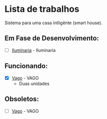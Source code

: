 # Lista de trabalhos
Sistema para uma casa intligênte (smart house).

## Em Fase de Desenvolvimento:
- [ ] [Iluminaria](https://github.com/casa-inteligente/bolsaDePesquisa.git) - Iluminaria  


## Funcionando:
- [x] [Vago](https://github.com/OgliariNatan/OgliariNatan) - VAGO  
  - Duas unidades
 


## Obsoletos:
  
- [ ] [Vago](https://github.com/OgliariNatan/OgliariNatan) - VAGO  
